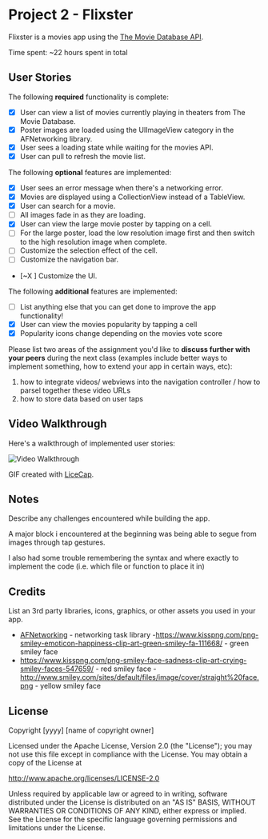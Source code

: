 
# Project 2 - Flixster

Flixster is a movies app using the [The Movie Database API](http://docs.themoviedb.apiary.io/#).

Time spent: ~22 hours spent in total

## User Stories

The following **required** functionality is complete:

- [X] User can view a list of movies currently playing in theaters from The Movie Database.
- [X] Poster images are loaded using the UIImageView category in the AFNetworking library.
- [X] User sees a loading state while waiting for the movies API.
- [X] User can pull to refresh the movie list.

The following **optional** features are implemented:

- [X] User sees an error message when there's a networking error.
- [X] Movies are displayed using a CollectionView instead of a TableView.
- [X] User can search for a movie.
- [ ] All images fade in as they are loading.
- [X] User can view the large movie poster by tapping on a cell.
- [ ] For the large poster, load the low resolution image first and then switch to the high resolution image when complete.
- [ ] Customize the selection effect of the cell.
- [ ] Customize the navigation bar.
- [~X ] Customize the UI.

The following **additional** features are implemented:

- [ ] List anything else that you can get done to improve the app functionality!
-[X] User can view the movies popularity by tapping a cell
-[X] Popularity icons change depending on the movies vote score

Please list two areas of the assignment you'd like to **discuss further with your peers** during the next class (examples include better ways to implement something, how to extend your app in certain ways, etc):

1. how to integrate videos/ webviews into the navigation controller / how to parsel together these video URLs
2. how to store data based on user taps

## Video Walkthrough

Here's a walkthrough of implemented user stories:

<img src='https://i.imgur.com/MRYMT9M.gif' title='Video Walkthrough' width='' alt='Video Walkthrough' />


GIF created with [LiceCap](http://www.cockos.com/licecap/).

## Notes

Describe any challenges encountered while building the app.

A major block i encountered at the beginning was being able to segue from images through tap gestures.

I also had some trouble remembering the syntax and where exactly to implement the code (i.e. which file or function to place it in)



## Credits

List an 3rd party libraries, icons, graphics, or other assets you used in your app.

- [AFNetworking](https://github.com/AFNetworking/AFNetworking) - networking task library
-https://www.kisspng.com/png-smiley-emoticon-happiness-clip-art-green-smiley-fa-111668/ - green smiley face
- https://www.kisspng.com/png-smiley-face-sadness-clip-art-crying-smiley-faces-547659/ - red smiley face
-http://www.smiley.com/sites/default/files/image/cover/straight%20face.png - yellow smiley face

## License

Copyright [yyyy] [name of copyright owner]

Licensed under the Apache License, Version 2.0 (the "License");
you may not use this file except in compliance with the License.
You may obtain a copy of the License at

http://www.apache.org/licenses/LICENSE-2.0

Unless required by applicable law or agreed to in writing, software
distributed under the License is distributed on an "AS IS" BASIS,
WITHOUT WARRANTIES OR CONDITIONS OF ANY KIND, either express or implied.
See the License for the specific language governing permissions and
limitations under the License.
